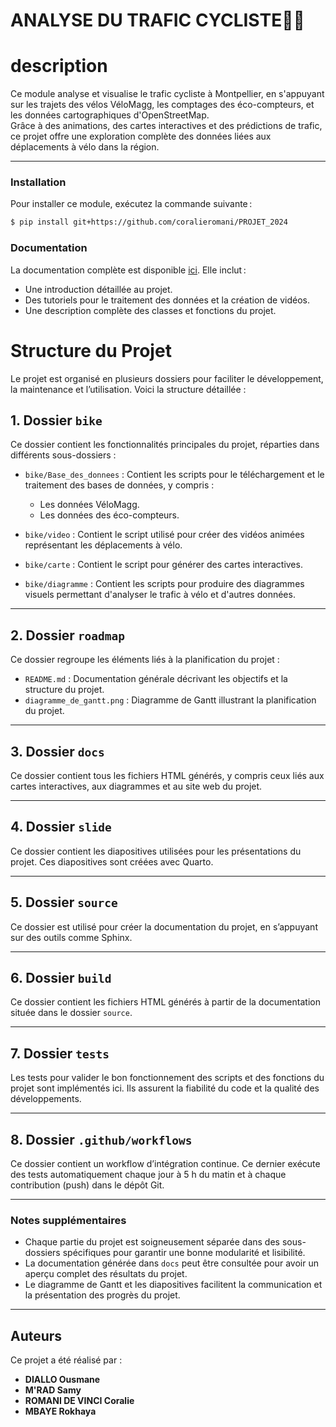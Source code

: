 
# ANALYSE DU TRAFIC CYCLISTE🚴‍♀️

# **description**

Ce module analyse et visualise le trafic cycliste à Montpellier, en s'appuyant sur les trajets des vélos VéloMagg, les comptages des éco-compteurs, et les données cartographiques d'OpenStreetMap.  
Grâce à des animations, des cartes interactives et des prédictions de trafic, ce projet offre une exploration complète des données liées aux déplacements à vélo dans la région.

---
### **Installation**
Pour installer ce module, exécutez la commande suivante :
```bash
$ pip install git+https://github.com/coralieromani/PROJET_2024
```
### **Documentation**
La documentation complète est disponible [ici](https://lien..). Elle inclut :
- Une introduction détaillée au projet.
- Des tutoriels pour le traitement des données et la création de vidéos.
- Une description complète des classes et fonctions du projet.
# Structure du Projet

Le projet est organisé en plusieurs dossiers pour faciliter le développement, la maintenance et l’utilisation. Voici la structure détaillée :

## 1. Dossier `bike`
Ce dossier contient les fonctionnalités principales du projet, réparties dans différents sous-dossiers :

- `bike/Base_des_donnees` : Contient les scripts pour le téléchargement et le traitement des bases de données, y compris :
  - Les données VéloMagg.
  - Les données des éco-compteurs.

- `bike/video` : Contient le script utilisé pour créer des vidéos animées représentant les déplacements à vélo.

- `bike/carte` : Contient le script pour générer des cartes interactives.

- `bike/diagramme` : Contient les scripts pour produire des diagrammes visuels permettant d'analyser le trafic à vélo et d'autres données.

---

## 2. Dossier `roadmap`
Ce dossier regroupe les éléments liés à la planification du projet :

- `README.md` : Documentation générale décrivant les objectifs et la structure du projet.
- `diagramme_de_gantt.png` : Diagramme de Gantt illustrant la planification du projet.

---

## 3. Dossier `docs`
Ce dossier contient tous les fichiers HTML générés, y compris ceux liés aux cartes interactives, aux diagrammes et au site web du projet.

---

## 4. Dossier `slide`
Ce dossier contient les diapositives utilisées pour les présentations du projet. Ces diapositives sont créées avec Quarto.

---

## 5. Dossier `source`
Ce dossier est utilisé pour créer la documentation du projet, en s’appuyant sur des outils comme Sphinx.

---

## 6. Dossier `build`
Ce dossier contient les fichiers HTML générés à partir de la documentation située dans le dossier `source`.

---

## 7. Dossier `tests`
Les tests pour valider le bon fonctionnement des scripts et des fonctions du projet sont implémentés ici. Ils assurent la fiabilité du code et la qualité des développements.

---

## 8. Dossier `.github/workflows`
Ce dossier contient un workflow d’intégration continue. Ce dernier exécute des tests automatiquement chaque jour à 5 h du matin et à chaque contribution (push) dans le dépôt Git.

---

### Notes supplémentaires
- Chaque partie du projet est soigneusement séparée dans des sous-dossiers spécifiques pour garantir une bonne modularité et lisibilité.
- La documentation générée dans `docs` peut être consultée pour avoir un aperçu complet des résultats du projet.
- Le diagramme de Gantt et les diapositives facilitent la communication et la présentation des progrès du projet.

---

## Auteurs
Ce projet a été réalisé par :
- **DIALLO Ousmane**
- **M'RAD Samy**
- **ROMANI DE VINCI Coralie**
- **MBAYE Rokhaya**